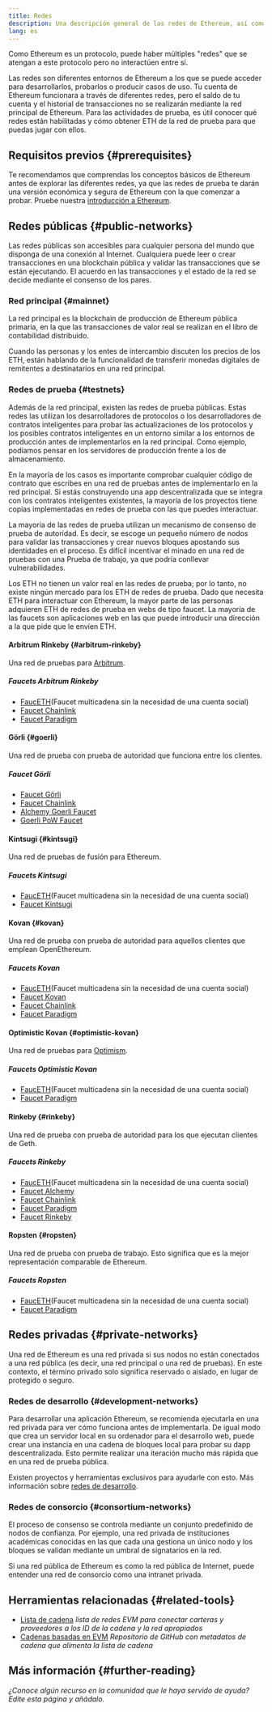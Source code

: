 ```yaml
---
title: Redes
description: Una descripción general de las redes de Ethereum, así como de dónde obtener ether (ETH) en la red de prueba y cómo probar tu aplicación.
lang: es
---
```


Como Ethereum es un protocolo, puede haber múltiples "redes" que se atengan a este protocolo pero no interactúen entre sí.

Las redes son diferentes entornos de Ethereum a los que se puede acceder para desarrollarlos, probarlos o producir casos de uso. Tu cuenta de Ethereum funcionara a través de diferentes redes, pero el saldo de tu cuenta y el historial de transacciones no se realizarán mediante la red principal de Ethereum. Para las actividades de prueba, es útil conocer qué redes están habilitadas y cómo obtener ETH de la red de prueba para que puedas jugar con ellos.

## Requisitos previos {#prerequisites}

Te recomendamos que comprendas los conceptos básicos de Ethereum antes de explorar las diferentes redes, ya que las redes de prueba te darán una versión económica y segura de Ethereum con la que comenzar a probar. Pruebe nuestra [introducción a Ethereum](/developers/docs/intro-to-ethereum/).

## Redes públicas {#public-networks}

Las redes públicas son accesibles para cualquier persona del mundo que disponga de una conexión al Internet. Cualquiera puede leer o crear transacciones en una blockchain pública y validar las transacciones que se están ejecutando. El acuerdo en las transacciones y el estado de la red se decide mediante el consenso de los pares.

### Red principal {#mainnet}

La red principal es la blockchain de producción de Ethereum pública primaria, en la que las transacciones de valor real se realizan en el libro de contabilidad distribuido.

Cuando las personas y los entes de intercambio discuten los precios de los ETH, están hablando de la funcionalidad de transferir monedas digitales de remitentes a destinatarios en una red principal.

### Redes de prueba {#testnets}

Además de la red principal, existen las redes de prueba públicas. Estas redes las utilizan los desarrolladores de protocolos o los desarrolladores de contratos inteligentes para probar las actualizaciones de los protocolos y los posibles contratos inteligentes en un entorno similar a los entornos de producción antes de implementarlos en la red principal. Como ejemplo, podíamos pensar en los servidores de producción frente a los de almacenamiento.

En la mayoría de los casos es importante comprobar cualquier código de contrato que escribes en una red de pruebas antes de implementarlo en la red principal. Si estás construyendo una app descentralizada que se integra con los contratos inteligentes existentes, la mayoría de los proyectos tiene copias implementadas en redes de prueba con las que puedes interactuar.

La mayoría de las redes de prueba utilizan un mecanismo de consenso de prueba de autoridad. Es decir, se escoge un pequeño número de nodos para validar las transacciones y crear nuevos bloques apostando sus identidades en el proceso. Es difícil incentivar el minado en una red de pruebas con una Prueba de trabajo, ya que podría conllevar vulnerabilidades.

Los ETH no tienen un valor real en las redes de prueba; por lo tanto, no existe ningún mercado para los ETH de redes de prueba. Dado que necesita ETH para interactuar con Ethereum, la mayor parte de las personas adquieren ETH de redes de prueba en webs de tipo faucet. La mayoría de las faucets son aplicaciones web en las que puede introducir una dirección a la que pide que le envíen ETH.

#### Arbitrum Rinkeby {#arbitrum-rinkeby}

Una red de pruebas para [Arbitrum](https://arbitrum.io/).

##### Faucets Arbitrum Rinkeby

- [FaucETH](https://fauceth.komputing.org)(Faucet multicadena sin la necesidad de una cuenta social)
- [Faucet Chainlink](https://faucets.chain.link/)
- [Faucet Paradigm](https://faucet.paradigm.xyz/)

#### Görli {#goerli}

Una red de prueba con prueba de autoridad que funciona entre los clientes.

##### Faucet Görli

- [Faucet Görli](https://faucet.goerli.mudit.blog/)
- [Faucet Chainlink](https://faucets.chain.link/)
- [Alchemy Goerli Faucet](https://goerlifaucet.com/)
- [Goerli PoW Faucet](https://goerli-faucet.pk910.de/)

#### Kintsugi {#kintsugi}

Una red de pruebas de fusión para Ethereum.

##### Faucets Kintsugi

- [FaucETH](https://fauceth.komputing.org)(Faucet multicadena sin la necesidad de una cuenta social)
- [Faucet Kintsugi](https://faucet.kintsugi.themerge.dev/)

#### Kovan {#kovan}

Una red de prueba con prueba de autoridad para aquellos clientes que emplean OpenEthereum.

##### Faucets Kovan

- [FaucETH](https://fauceth.komputing.org)(Faucet multicadena sin la necesidad de una cuenta social)
- [Faucet Kovan](https://faucet.kovan.network/)
- [Faucet Chainlink](https://faucets.chain.link/)
- [Faucet Paradigm](https://faucet.paradigm.xyz/)

#### Optimistic Kovan {#optimistic-kovan}

Una red de pruebas para [Optimism](https://www.optimism.io/).

##### Faucets Optimistic Kovan

- [FaucETH](https://fauceth.komputing.org)(Faucet multicadena sin la necesidad de una cuenta social)
- [Faucet Paradigm](https://faucet.paradigm.xyz/)

#### Rinkeby {#rinkeby}

Una red de prueba con prueba de autoridad para los que ejecutan clientes de Geth.

##### Faucets Rinkeby

- [FaucETH](https://fauceth.komputing.org)(Faucet multicadena sin la necesidad de una cuenta social)
- [Faucet Alchemy](https://RinkebyFaucet.com)
- [Faucet Chainlink](https://faucets.chain.link/)
- [Faucet Paradigm](https://faucet.paradigm.xyz/)
- [Faucet Rinkeby](https://faucet.rinkeby.io/)

#### Ropsten {#ropsten}

Una red de prueba con prueba de trabajo. Esto significa que es la mejor representación comparable de Ethereum.

##### Faucets Ropsten

- [FaucETH](https://fauceth.komputing.org)(Faucet multicadena sin la necesidad de una cuenta social)
- [Faucet Paradigm](https://faucet.paradigm.xyz/)

## Redes privadas {#private-networks}

Una red de Ethereum es una red privada si sus nodos no están conectados a una red pública (es decir, una red principal o una red de pruebas). En este contexto, el término privado solo significa reservado o aislado, en lugar de protegido o seguro.

### Redes de desarrollo {#development-networks}

Para desarrollar una aplicación Ethereum, se recomienda ejecutarla en una red privada para ver cómo funciona antes de implementarla. De igual modo que crea un servidor local en su ordenador para el desarrollo web, puede crear una instancia en una cadena de bloques local para probar su dapp descentralizada. Esto permite realizar una iteración mucho más rápida que en una red de prueba pública.

Existen proyectos y herramientas exclusivos para ayudarle con esto. Más información sobre [redes de desarrollo](/developers/docs/development-networks/).

### Redes de consorcio {#consortium-networks}

El proceso de consenso se controla mediante un conjunto predefinido de nodos de confianza. Por ejemplo, una red privada de instituciones académicas conocidas en las que cada una gestiona un único nodo y los bloques se validan mediante un umbral de signatarios en la red.

Si una red pública de Ethereum es como la red pública de Internet, puede entender una red de consorcio como una intranet privada.

## Herramientas relacionadas {#related-tools}

- [Lista de cadena](https://chainlist.org/) _lista de redes EVM para conectar carteras y proveedores a los ID de la cadena y la red apropiados_
- [Cadenas basadas en EVM](https://github.com/ethereum-lists/chains) _Repositorio de GitHub con metadatos de cadena que alimenta la lista de cadena_

## Más información {#further-reading}

_¿Conoce algún recurso en la comunidad que le haya servido de ayuda? Edite esta página y añádalo._
